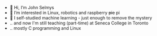 - 👋 Hi, I’m John Selmys
- 👀 I’m interested in Linux, robotics and raspberry <s>pie</s> pi
- 🌱 I self-studied machine learning - just enough to remove the mystery
- .. and now I'm still teaching (part-time) at Seneca College in Toronto
- .. mostly C programming and Linux

<!---
selmys/selmys is a ✨ special ✨ repository because its `README.md` (this file) appears on your GitHub profile.
You can click the Preview link to take a look at your changes.
--->
